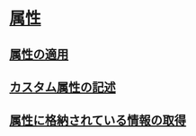 # [属性](index.md)
## [属性の適用](applying-attributes.md)
## [カスタム属性の記述](writing-custom-attributes.md)
## [属性に格納されている情報の取得](retrieving-information-stored-in-attributes.md)

